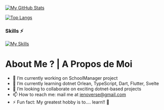 [![My GitHub Stats](https://github-readme-stats-git-masterrstaa-rickstaa.vercel.app/api?username=lord-cockroach&count_private=true&show_icons=true&theme=default&include_all_commits=true)](https://github.com/lord-cockroach/github-readme-stats)

[![Top Langs](https://github-readme-stats-git-masterrstaa-rickstaa.vercel.app/api/top-langs/?username=lord-cockroach&layout=compact)](https://github.com/anuraghazra/github-readme-stats)

### Skills ⚡
[![My Skills](https://skills.thijs.gg/icons?i=cs,js,dotnet,nodejs,css,html,ts,mysql,svelte,dart,sqlite,java,mongodb,python,github,docker,git])](https://skills.thijs.gg) 

# About Me ? | A Propos de Moi
- 🔭 I’m currently working on SchoolManager project
- 🌱 I’m currently learning dotnet Orlean, TypeScript, Dart, Flutter, Svelte
- 👯 I’m looking to collaborate on exciting dotnet-based projects
- 📫 How to reach me: mail me at ienoverse@gmail.com
- ⚡ Fun fact: My greatest hobby is to.... learn!! 👀
